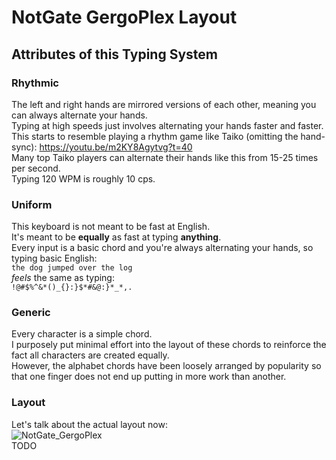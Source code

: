 # NotGate GergoPlex Layout

## Attributes of this Typing System
### Rhythmic
The left and right hands are mirrored versions of each other, meaning you can always alternate your hands.  
Typing at high speeds just involves alternating your hands faster and faster.  
This starts to resemble playing a rhythm game like Taiko (omitting the hand-sync): https://youtu.be/m2KY8Agytvg?t=40  
Many top Taiko players can alternate their hands like this from 15-25 times per second.  
Typing 120 WPM is roughly 10 cps.  

### Uniform
This keyboard is not meant to be fast at English.  
It's meant to be **equally** as fast at typing **anything**.  
Every input is a basic chord and you're always alternating your hands, so typing basic English:  
`the dog jumped over the log`  
*feels* the same as typing:  
`!@#$%^&*()_{}:}$*#&@:}*_*,.`  

### Generic
Every character is a simple chord.  
I purposely put minimal effort into the layout of these chords to reinforce the fact all characters are created equally.  
However, the alphabet chords have been loosely arranged by popularity so that one finger does not end up putting in more work than another.  

### Layout
Let's talk about the actual layout now:  
![NotGate_GergoPlex](layout.png)  
TODO
